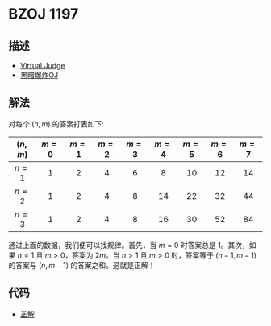 # BZOJ 1197

## 描述

- [Virtual Judge](https://vjudge.net/problem/HYSBZ-1197)
- [黑暗爆炸OJ](https://darkbzoj.tk/problem/1197)

## 解法

对每个 $(n,m)$ 的答案打表如下:

| $(n,m)$ | $m=0$ | $m=1$ | $m=2$ | $m=3$ | $m=4$ | $m=5$ | $m=6$ | $m=7$ |
| :-----: | :---: | :---: | :---: | :---: | :---: | :---: | :---: | :---: |
|  $n=1$  |  $1$  |  $2$  |  $4$  |  $6$  |  $8$  | $10$  | $12$  | $14$  |
|  $n=2$  |  $1$  |  $2$  |  $4$  |  $8$  | $14$  | $22$  | $32$  | $44$  |
|  $n=3$  |  $1$  |  $2$  |  $4$  |  $8$  | $16$  | $30$  | $52$  | $84$  |

通过上面的数据，我们便可以找规律。首先，当 $m=0$ 时答案总是 $1$。其次，如果 $n=1$ 且 $m>0$，答案为 $2m$。当 $n>1$ 且 $m>0$ 时，答案等于 $(n-1,m-1)$ 的答案与 $(n,m-1)$ 的答案之和。这就是正解！

## 代码

- [正解](BZOJ.1197.0.cpp)
